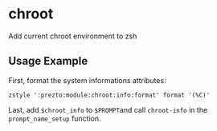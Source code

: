 chroot
======

Add current chroot environment to zsh

Usage Example
-------------

First, format the system informations attributes:

    zstyle ':prezto:module:chroot:info:format' format '(%C)'

Last, add `$chroot_info` to `$PROMPT`and call `chroot-info` in the `prompt_name_setup` function.

